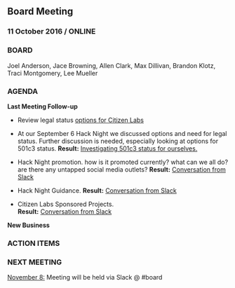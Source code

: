 ## Board Meeting
### 11 October 2016 / ONLINE

### BOARD
Joel Anderson, Jace Browning, Allen Clark, Max Dillivan, Brandon Klotz, Traci Montgomery, Lee Mueller

### AGENDA

**Last Meeting Follow-up**

- Review legal status [options for Citizen Labs](https://docs.google.com/document/d/1y3qVFElM6gGRhtZcqiPVet2dbfJxzyOO-h_bNLkdImM/edit?usp=sharing)
 - At our September 6 Hack Night we discussed options and need for legal status. Further discussion is needed, especially looking at options for 501c3 status.
  **Result:** [Investigating 501c3 status for ourselves.](https://slack-files.com/T1D4YHXPZ-F2ALQ7BA4-b1b21fe113)

- Hack Night promotion. how is it promoted currently? what can we all do? are there any untapped social media outlets?
    **Result:** [Conversation from Slack](https://citizenlabs.slack.com/files/allen/F2AKE0QCT/Hack_Night_Promotion)

- Hack Night Guidance.
    **Result:** [Conversation from Slack](https://citizenlabs.slack.com/files/allen/F2AMER41M/Hack_Night_Guidance)

- Citizen Labs Sponsored Projects.  
    **Result:** [Conversation from Slack](https://citizenlabs.slack.com/files/allen/F2AMHFH71/Citizen_Labs_Sponsored_Projects)



**New Business**



### ACTION ITEMS



### NEXT MEETING

[November 8:](https://github.com/citizenlabsgr/community/blob/master/governance/bd_minutes/2016-11-08.md) Meeting will be held via Slack @ #board
